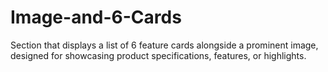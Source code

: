 # Image-and-6-Cards
Section that displays a list of 6 feature cards alongside a prominent image, designed for showcasing product specifications, features, or highlights. 

